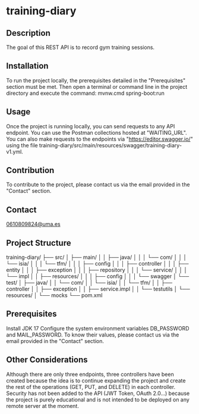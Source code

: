 # training-diary

## Description
The goal of this REST API is to record gym training sessions.

## Installation
To run the project locally, the prerequisites detailed in the "Prerequisites" section must be met. Then open a terminal or command line in the project directory and execute the command: mvnw.cmd spring-boot:run

## Usage
Once the project is running locally, you can send requests to any API endpoint. You can use the Postman collections hosted at "WAITING_URL". You can also make requests to the endpoints via "https://editor.swagger.io/" using the file training-diary/src/main/resources/swagger/training-diary-v1.yml.  

## Contribution
To contribute to the project, please contact us via the email provided in the "Contact" section.  

## Contact
0610809824@uma.es

## Project Structure
training-diary/
├── src/
│   ├── main/
│   │   ├── java/
│   │   │   └── com/
│   │   │       └── isia/
│   │   │           └── tfm/
│   │   │               ├── config
│   │   │               ├── controller
│   │   │               ├── entity
│   │   │               ├── exception
│   │   │               ├── repository
│   │   │               └── service/
│   │   │                   └── impl
│   │   ├── resources/
│   │   │   ├── config
│   │   │   └── swagger
│   └── test/
│       ├── java/
│       │   └── com/
│       │       └── isia/
│       │           └── tfm/
│       │               ├── controller
│       │               ├── exception
│       │               ├── service.impl
│       │               └── testutils
│       └── resources/
│           └── mocks
└── pom.xml

## Prerequisites
Install JDK 17
Configure the system environment variables DB_PASSWORD and MAIL_PASSWORD. To know their values, please contact us via the email provided in the "Contact" section.

## Other Considerations
Although there are only three endpoints, three controllers have been created because the idea is to continue expanding the project and create the rest of the operations (GET, PUT, and DELETE) in each controller.
Security has not been added to the API (JWT Token, OAuth 2.0...) because the project is purely educational and is not intended to be deployed on any remote server at the moment.